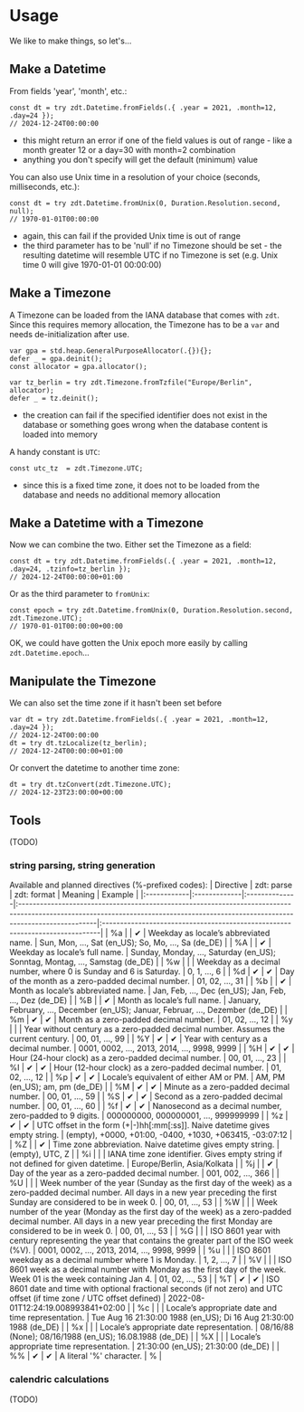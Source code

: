 <!-- -*- coding: utf-8 -*- -->

# Usage

We like to make things, so let's...

## Make a Datetime

From fields 'year', 'month', etc.:

```zig
const dt = try zdt.Datetime.fromFields(.{ .year = 2021, .month=12, .day=24 });
// 2024-12-24T00:00:00
```

- this might return an error if one of the field values is out of range - like a month greater 12 or a day=30 with month=2 combination
- anything you don't specify will get the default (minimum) value

You can also use Unix time in a resolution of your choice (seconds, milliseconds, etc.):

```zig
const dt = try zdt.Datetime.fromUnix(0, Duration.Resolution.second, null);
// 1970-01-01T00:00:00
```

- again, this can fail if the provided Unix time is out of range
- the third parameter has to be 'null' if no Timezone should be set - the resulting datetime will resemble UTC if no Timezone is set (e.g. Unix time 0 will give 1970-01-01 00:00:00)

## Make a Timezone

A Timezone can be loaded from the IANA database that comes with `zdt`. Since this requires memory allocation, the Timezone has to be a `var` and needs de-initialization after use.

```zig
var gpa = std.heap.GeneralPurposeAllocator(.{}){};
defer _ = gpa.deinit();
const allocator = gpa.allocator();

var tz_berlin = try zdt.Timezone.fromTzfile("Europe/Berlin", allocator);
defer _ = tz.deinit();
```

- the creation can fail if the specified identifier does not exist in the database or something goes wrong when the database content is loaded into memory

A handy constant is `UTC`:

```zig
const utc_tz  = zdt.Timezone.UTC;
```

- since this is a fixed time zone, it does not to be loaded from the database and needs no additional memory allocation

## Make a Datetime with a Timezone

Now we can combine the two. Either set the Timezone as a field:

```zig
const dt = try zdt.Datetime.fromFields(.{ .year = 2021, .month=12, .day=24, .tzinfo=tz_berlin });
// 2024-12-24T00:00:00+01:00
```

Or as the third parameter to `fromUnix`:

```zig
const epoch = try zdt.Datetime.fromUnix(0, Duration.Resolution.second, zdt.Timezone.UTC);
// 1970-01-01T00:00:00+00:00
```

OK, we could have gotten the Unix epoch more easily by calling `zdt.Datetime.epoch`...

## Manipulate the Timezone

We can also set the time zone if it hasn't been set before

```zig
var dt = try zdt.Datetime.fromFields(.{ .year = 2021, .month=12, .day=24 });
// 2024-12-24T00:00:00
dt = try dt.tzLocalize(tz_berlin);
// 2024-12-24T00:00:00+01:00
```

Or convert the datetime to another time zone:

```zig
dt = try dt.tzConvert(zdt.Timezone.UTC);
// 2024-12-23T23:00:00+00:00
```

## Tools

(TODO)

### string parsing, string generation

Available and planned directives (%-prefixed codes):
| Directive   | zdt: parse   | zdt: format   | Meaning                                                                                                                                                                          | Example                                                                      |
|:------------|:-------------|:--------------|:---------------------------------------------------------------------------------------------------------------------------------------------------------------------------------|:-----------------------------------------------------------------------------|
| %a          |              | ✔             | Weekday as locale’s abbreviated name.                                                                                                                                            | Sun, Mon, …, Sat (en_US); So, Mo, …, Sa (de_DE)                              |
| %A          |              | ✔             | Weekday as locale’s full name.                                                                                                                                                   | Sunday, Monday, …, Saturday (en_US); Sonntag, Montag, …, Samstag (de_DE)     |
| %w          |              |               | Weekday as a decimal number, where 0 is Sunday and 6 is Saturday.                                                                                                                | 0, 1, …, 6                                                                   |
| %d          | ✔            | ✔             | Day of the month as a zero-padded decimal number.                                                                                                                                | 01, 02, …, 31                                                                |
| %b          |              | ✔             | Month as locale’s abbreviated name.                                                                                                                                              | Jan, Feb, …, Dec (en_US); Jan, Feb, …, Dez (de_DE)                           |
| %B          |              | ✔             | Month as locale’s full name.                                                                                                                                                     | January, February, …, December (en_US); Januar, Februar, …, Dezember (de_DE) |
| %m          | ✔            | ✔             | Month as a zero-padded decimal number.                                                                                                                                           | 01, 02, …, 12                                                                |
| %y          |              |               | Year without century as a zero-padded decimal number. Assumes the current century.                                                                                               | 00, 01, …, 99                                                                |
| %Y          | ✔            | ✔             | Year with century as a decimal number.                                                                                                                                           | 0001, 0002, …, 2013, 2014, …, 9998, 9999                                     |
| %H          | ✔            | ✔             | Hour (24-hour clock) as a zero-padded decimal number.                                                                                                                            | 00, 01, …, 23                                                                |
| %I          | ✔            | ✔             | Hour (12-hour clock) as a zero-padded decimal number.                                                                                                                            | 01, 02, …, 12                                                                |
| %p          | ✔            | ✔             | Locale’s equivalent of either AM or PM.                                                                                                                                          | AM, PM (en_US); am, pm (de_DE)                                               |
| %M          | ✔            | ✔             | Minute as a zero-padded decimal number.                                                                                                                                          | 00, 01, …, 59                                                                |
| %S          | ✔            | ✔             | Second as a zero-padded decimal number.                                                                                                                                          | 00, 01, …, 60                                                                |
| %f          | ✔            | ✔             | Nanosecond as a decimal number, zero-padded to 9 digits.                                                                                                                         | 000000000, 000000001, …, 999999999                                           |
| %z          | ✔            | ✔             | UTC offset in the form (+|-)hh[:mm[:ss]]. Naive datetime gives empty string.                                                                                                     | (empty), +0000, +01:00, -0400, +1030, +063415, -03:07:12                     |
| %Z          |              | ✔             | Time zone abbreviation. Naive datetime gives empty string.                                                                                                                       | (empty), UTC, Z                                                              |
| %i          |              |               | IANA time zone identifier. Gives empty string if not defined for given datetime.                                                                                                 | Europe/Berlin, Asia/Kolkata                                                  |
| %j          |              | ✔             | Day of the year as a zero-padded decimal number.                                                                                                                                 | 001, 002, …, 366                                                             |
| %U          |              |               | Week number of the year (Sunday as the first day of the week) as a zero-padded decimal number. All days in a new year preceding the first Sunday are considered to be in week 0. | 00, 01, …, 53                                                                |
| %W          |              |               | Week number of the year (Monday as the first day of the week) as a zero-padded decimal number. All days in a new year preceding the first Monday are considered to be in week 0. | 00, 01, …, 53                                                                |
| %G          |              |               | ISO 8601 year with century representing the year that contains the greater part of the ISO week (%V).                                                                            | 0001, 0002, …, 2013, 2014, …, 9998, 9999                                     |
| %u          |              |               | ISO 8601 weekday as a decimal number where 1 is Monday.                                                                                                                          | 1, 2, …, 7                                                                   |
| %V          |              |               | ISO 8601 week as a decimal number with Monday as the first day of the week. Week 01 is the week containing Jan 4.                                                                | 01, 02, …, 53                                                                |
| %T          | ✔            | ✔             | ISO 8601 date and time with optional fractional seconds (if not zero) and UTC offset (if time zone / UTC offset defined)                                                         | 2022-08-01T12:24:19.008993841+02:00                                          |
| %c          |              |               | Locale’s appropriate date and time representation.                                                                                                                               | Tue Aug 16 21:30:00 1988 (en_US); Di 16 Aug 21:30:00 1988 (de_DE)            |
| %x          |              |               | Locale’s appropriate date representation.                                                                                                                                        | 08/16/88 (None); 08/16/1988 (en_US); 16.08.1988 (de_DE)                      |
| %X          |              |               | Locale’s appropriate time representation.                                                                                                                                        | 21:30:00 (en_US); 21:30:00 (de_DE)                                           |
| %%          | ✔            | ✔             | A literal '%' character.                                                                                                                                                         | %                                                                            |

### calendric calculations

(TODO)
